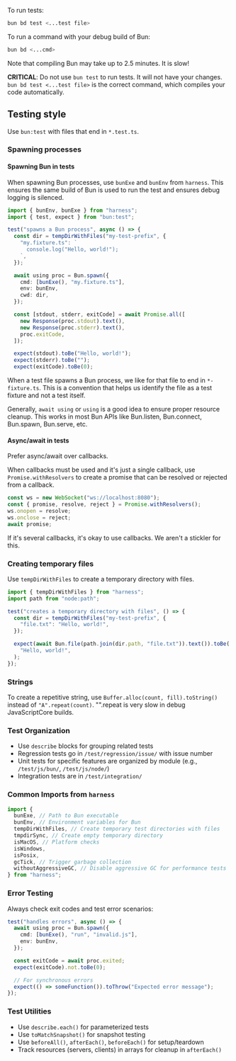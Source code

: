 To run tests:

```sh
bun bd test <...test file>
```

To run a command with your debug build of Bun:

```sh
bun bd <...cmd>
```

Note that compiling Bun may take up to 2.5 minutes. It is slow!

**CRITICAL**: Do not use `bun test` to run tests. It will not have your changes. `bun bd test <...test file>` is the correct command, which compiles your code automatically.

## Testing style

Use `bun:test` with files that end in `*.test.ts`.

### Spawning processes

#### Spawning Bun in tests

When spawning Bun processes, use `bunExe` and `bunEnv` from `harness`. This ensures the same build of Bun is used to run the test and ensures debug logging is silenced.

```ts
import { bunEnv, bunExe } from "harness";
import { test, expect } from "bun:test";

test("spawns a Bun process", async () => {
  const dir = tempDirWithFiles("my-test-prefix", {
    "my.fixture.ts": `
      console.log("Hello, world!");
    `,
  });

  await using proc = Bun.spawn({
    cmd: [bunExe(), "my.fixture.ts"],
    env: bunEnv,
    cwd: dir,
  });

  const [stdout, stderr, exitCode] = await Promise.all([
    new Response(proc.stdout).text(),
    new Response(proc.stderr).text(),
    proc.exitCode,
  ]);

  expect(stdout).toBe("Hello, world!");
  expect(stderr).toBe("");
  expect(exitCode).toBe(0);
```

When a test file spawns a Bun process, we like for that file to end in `*-fixture.ts`. This is a convention that helps us identify the file as a test fixture and not a test itself.

Generally, `await using` or `using` is a good idea to ensure proper resource cleanup. This works in most Bun APIs like Bun.listen, Bun.connect, Bun.spawn, Bun.serve, etc.

#### Async/await in tests

Prefer async/await over callbacks.

When callbacks must be used and it's just a single callback, use `Promise.withResolvers` to create a promise that can be resolved or rejected from a callback.

```ts
const ws = new WebSocket("ws://localhost:8080");
const { promise, resolve, reject } = Promise.withResolvers();
ws.onopen = resolve;
ws.onclose = reject;
await promise;
```

If it's several callbacks, it's okay to use callbacks. We aren't a stickler for this.

### Creating temporary files

Use `tempDirWithFiles` to create a temporary directory with files.

```ts
import { tempDirWithFiles } from "harness";
import path from "node:path";

test("creates a temporary directory with files", () => {
  const dir = tempDirWithFiles("my-test-prefix", {
    "file.txt": "Hello, world!",
  });

  expect(await Bun.file(path.join(dir.path, "file.txt")).text()).toBe(
    "Hello, world!",
  );
});
```

### Strings

To create a repetitive string, use `Buffer.alloc(count, fill).toString()` instead of `"A".repeat(count)`. "".repeat is very slow in debug JavaScriptCore builds.

### Test Organization

- Use `describe` blocks for grouping related tests
- Regression tests go in `/test/regression/issue/` with issue number
- Unit tests for specific features are organized by module (e.g., `/test/js/bun/`, `/test/js/node/`)
- Integration tests are in `/test/integration/`

### Common Imports from `harness`

```ts
import {
  bunExe, // Path to Bun executable
  bunEnv, // Environment variables for Bun
  tempDirWithFiles, // Create temporary test directories with files
  tmpdirSync, // Create empty temporary directory
  isMacOS, // Platform checks
  isWindows,
  isPosix,
  gcTick, // Trigger garbage collection
  withoutAggressiveGC, // Disable aggressive GC for performance tests
} from "harness";
```

### Error Testing

Always check exit codes and test error scenarios:

```ts
test("handles errors", async () => {
  await using proc = Bun.spawn({
    cmd: [bunExe(), "run", "invalid.js"],
    env: bunEnv,
  });

  const exitCode = await proc.exited;
  expect(exitCode).not.toBe(0);

  // For synchronous errors
  expect(() => someFunction()).toThrow("Expected error message");
});
```

### Test Utilities

- Use `describe.each()` for parameterized tests
- Use `toMatchSnapshot()` for snapshot testing
- Use `beforeAll()`, `afterEach()`, `beforeEach()` for setup/teardown
- Track resources (servers, clients) in arrays for cleanup in `afterEach()`
